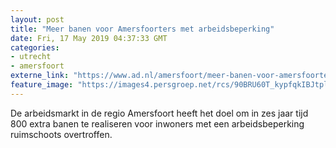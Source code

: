 ```yaml
---
layout: post
title: "Meer banen voor Amersfoorters met arbeidsbeperking"
date: Fri, 17 May 2019 04:37:33 GMT
categories: 
- utrecht 
- amersfoort 
externe_link: "https://www.ad.nl/amersfoort/meer-banen-voor-amersfoorters-met-arbeidsbeperking~a27db543/"
feature_image: "https://images4.persgroep.net/rcs/90BRU60T_kypfqkIBJtplAvoKgw/diocontent/75890435/_fitwidth/400/?appId=21791a8992982cd8da851550a453bd7f&quality=0.7"
---
```


De arbeidsmarkt in de regio Amersfoort heeft het doel om in zes jaar tijd 800 extra banen te realiseren voor inwoners met een arbeidsbeperking ruimschoots overtroffen.
